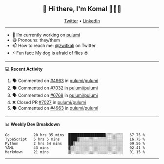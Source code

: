 <h2 align="center"> 👋 Hi there, I'm Komal 🧑🏾‍💻 </h2>
<p align="center">
    <a href="https://twitter.com/zwitkali">Twitter</a> •
    <a href="https://www.linkedin.com/in/komal-ali/">LinkedIn</a>
</p>

--------

- 🔭 I’m currently working on [pulumi](https://github.com/pulumi/pulumi)
- 😄 Pronouns: they/them
- 📫 How to reach me: [@zwitkali](https://twitter.com/zwitkali) on Twitter
- ⚡ Fun fact: My dog is afraid of flies 🪰

--------
💻 **Recent Activity**

<!--START_SECTION:activity-->
1. 🗣 Commented on [#4963](https://github.com/pulumi/pulumi/issues/4963) in [pulumi/pulumi](https://github.com/pulumi/pulumi)
2. 🗣 Commented on [#7032](https://github.com/pulumi/pulumi/issues/7032) in [pulumi/pulumi](https://github.com/pulumi/pulumi)
3. 🗣 Commented on [#6768](https://github.com/pulumi/pulumi/issues/6768) in [pulumi/pulumi](https://github.com/pulumi/pulumi)
4. ❌ Closed PR [#7027](https://github.com/pulumi/pulumi/pull/7027) in [pulumi/pulumi](https://github.com/pulumi/pulumi)
5. 🗣 Commented on [#4963](https://github.com/pulumi/pulumi/issues/4963) in [pulumi/pulumi](https://github.com/pulumi/pulumi)
<!--END_SECTION:activity-->

--------

📊 **Weekly Dev Breakdown**
<!--START_SECTION:waka-->
```text
Go           20 hrs 35 mins  █████████████████░░░░░░░░   67.75 % 
TypeScript   5 hrs 5 mins    ████▒░░░░░░░░░░░░░░░░░░░░   16.75 % 
Python       2 hrs 54 mins   ██▒░░░░░░░░░░░░░░░░░░░░░░   09.56 % 
YAML         43 mins         ▓░░░░░░░░░░░░░░░░░░░░░░░░   02.41 % 
Markdown     21 mins         ▒░░░░░░░░░░░░░░░░░░░░░░░░   01.15 % 
```
<!--END_SECTION:waka-->

--------
